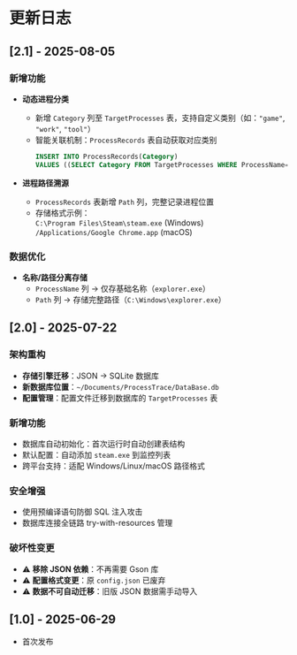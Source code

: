 # 更新日志

## [2.1] - 2025-08-05 
### 新增功能
- **动态进程分类**  
  - 新增 `Category` 列至 `TargetProcesses` 表，支持自定义类别（如：`"game"`, `"work"`, `"tool"`）
  - 智能关联机制：`ProcessRecords` 表自动获取对应类别  
    ```sql
    INSERT INTO ProcessRecords(Category) 
    VALUES ((SELECT Category FROM TargetProcesses WHERE ProcessName=?))
    ```
  
- **进程路径溯源**  
  - `ProcessRecords` 表新增 `Path` 列，完整记录进程位置  
  - 存储格式示例：  
    `C:\Program Files\Steam\steam.exe` (Windows)  
    `/Applications/Google Chrome.app` (macOS)

### 数据优化
- **名称/路径分离存储**  
  - `ProcessName` 列 → 仅存基础名称（`explorer.exe`）  
  - `Path` 列 → 存储完整路径（`C:\Windows\explorer.exe`）

## [2.0] - 2025-07-22
### 架构重构
- **存储引擎迁移**：JSON → SQLite 数据库
- **新数据库位置**：`~/Documents/ProcessTrace/DataBase.db`
- **配置管理**：配置文件迁移到数据库的 `TargetProcesses` 表

### 新增功能
- 数据库自动初始化：首次运行时自动创建表结构
- 默认配置：自动添加 `steam.exe` 到监控列表
- 跨平台支持：适配 Windows/Linux/macOS 路径格式

### 安全增强
- 使用预编译语句防御 SQL 注入攻击
- 数据库连接全链路 try-with-resources 管理

### 破坏性变更
- ⚠️ **移除 JSON 依赖**：不再需要 Gson 库
- ⚠️ **配置格式变更**：原 `config.json` 已废弃
- ⚠️ **数据不可自动迁移**：旧版 JSON 数据需手动导入

## [1.0] - 2025-06-29
- 首次发布
